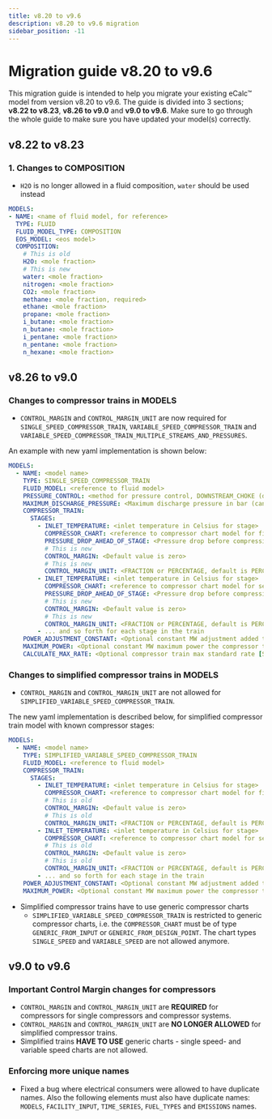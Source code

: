 ```yaml
---
title: v8.20 to v9.6
description: v8.20 to v9.6 migration
sidebar_position: -11
---
```


# Migration guide v8.20 to v9.6

This migration guide is intended to help you migrate your existing eCalc™ model from version v8.20 to v9.6. The guide
is divided into 3 sections; **v8.22 to v8.23**, **v8.26 to v9.0** and **v9.0 to v9.6**. Make sure to go through the
whole guide to make sure you have updated your model(s) correctly.

## v8.22 to v8.23

### 1. Changes to COMPOSITION
- `H2O` is no longer allowed in a fluid composition, `water` should be used instead 

```yaml 
MODELS:
- NAME: <name of fluid model, for reference>
  TYPE: FLUID
  FLUID_MODEL_TYPE: COMPOSITION
  EOS_MODEL: <eos model>
  COMPOSITION:
    # This is old
    H2O: <mole fraction>
    # This is new
    water: <mole fraction>
    nitrogen: <mole fraction>
    CO2: <mole fraction>
    methane: <mole fraction, required>
    ethane: <mole fraction>
    propane: <mole fraction>
    i_butane: <mole fraction>
    n_butane: <mole fraction>
    i_pentane: <mole fraction>
    n_pentane: <mole fraction>
    n_hexane: <mole fraction>
```


## v8.26 to v9.0

### Changes to compressor trains in MODELS

- `CONTROL_MARGIN` and `CONTROL_MARGIN_UNIT` are now required for `SINGLE_SPEED_COMPRESSOR_TRAIN`, `VARIABLE_SPEED_COMPRESSOR_TRAIN` and `VARIABLE_SPEED_COMPRESSOR_TRAIN_MULTIPLE_STREAMS_AND_PRESSURES`.

An example with new yaml implementation is shown below:

```yaml 
MODELS:
  - NAME: <model name>
    TYPE: SINGLE_SPEED_COMPRESSOR_TRAIN
    FLUID_MODEL: <reference to fluid model>
    PRESSURE_CONTROL: <method for pressure control, DOWNSTREAM_CHOKE (default), UPSTREAM_CHOKE, , INDIVIDUAL_ASV_PRESSURE, INDIVIDUAL_ASV_RATE or COMMON_ASV>
    MAXIMUM_DISCHARGE_PRESSURE: <Maximum discharge pressure in bar (can only use if pressure control is DOWNSTREAM_CHOKE)>
    COMPRESSOR_TRAIN:
      STAGES:
        - INLET_TEMPERATURE: <inlet temperature in Celsius for stage>
          COMPRESSOR_CHART: <reference to compressor chart model for first stage, must be defined in MODELS or FACILITY_INPUTS>
          PRESSURE_DROP_AHEAD_OF_STAGE: <Pressure drop before compression stage [in bar]>
          # This is new
          CONTROL_MARGIN: <Default value is zero>
          # This is new
          CONTROL_MARGIN_UNIT: <FRACTION or PERCENTAGE, default is PERCENTAGE>
        - INLET_TEMPERATURE: <inlet temperature in Celsius for stage>
          COMPRESSOR_CHART: <reference to compressor chart model for second stage, must be defined in MODELS or FACILITY_INPUTS>
          PRESSURE_DROP_AHEAD_OF_STAGE: <Pressure drop before compression stage [in bar]>
          # This is new
          CONTROL_MARGIN: <Default value is zero>
          # This is new
          CONTROL_MARGIN_UNIT: <FRACTION or PERCENTAGE, default is PERCENTAGE>
        - ... and so forth for each stage in the train
    POWER_ADJUSTMENT_CONSTANT: <Optional constant MW adjustment added to the model>
    MAXIMUM_POWER: <Optional constant MW maximum power the compressor train can require>
    CALCULATE_MAX_RATE: <Optional compressor train max standard rate [Sm3/day] in result if set to true. Default false. Use with caution. This will increase runtime significantly. >
```

### Changes to simplified compressor trains in MODELS

- `CONTROL_MARGIN` and `CONTROL_MARGIN_UNIT` are not allowed for `SIMPLIFIED_VARIABLE_SPEED_COMPRESSOR_TRAIN`.

The new yaml implementation is described below, for simplified compressor train model with known compressor stages:

```yaml 
MODELS:
  - NAME: <model name>
    TYPE: SIMPLIFIED_VARIABLE_SPEED_COMPRESSOR_TRAIN
    FLUID_MODEL: <reference to fluid model>
    COMPRESSOR_TRAIN:
      STAGES:
        - INLET_TEMPERATURE: <inlet temperature in Celsius for stage>
          COMPRESSOR_CHART: <reference to compressor chart model for first stage, must be defined in MODELS or FACILITY_INPUTS>
          # This is old
          CONTROL_MARGIN: <Default value is zero>
          # This is old
          CONTROL_MARGIN_UNIT: <FRACTION or PERCENTAGE, default is PERCENTAGE>
        - INLET_TEMPERATURE: <inlet temperature in Celsius for stage>
          COMPRESSOR_CHART: <reference to compressor chart model for second stage, must be defined in MODELS or FACILITY_INPUTS>
          # This is old
          CONTROL_MARGIN: <Default value is zero>
          # This is old
          CONTROL_MARGIN_UNIT: <FRACTION or PERCENTAGE, default is PERCENTAGE>
        - ... and so forth for each stage in the train
    POWER_ADJUSTMENT_CONSTANT: <Optional constant MW adjustment added to the model>
    MAXIMUM_POWER: <Optional constant MW maximum power the compressor train can require>
```
- Simplified compressor trains have to use generic compressor charts
  - `SIMPLIFIED_VARIABLE_SPEED_COMPRESSOR_TRAIN` is restricted to generic compressor charts, i.e. the `COMPRESSOR_CHART` must be of type `GENERIC_FROM_INPUT` or `GENERIC_FROM_DESIGN_POINT`. The chart types `SINGLE_SPEED` and `VARIABLE_SPEED` are not allowed anymore.

## v9.0 to v9.6

### Important Control Margin changes for compressors

* `CONTROL_MARGIN` and `CONTROL_MARGIN_UNIT` are **REQUIRED** for compressors for single compressors and compressor systems.
* `CONTROL_MARGIN` and `CONTROL_MARGIN_UNIT` are **NO LONGER ALLOWED** for simplified compressor trains.
* Simplified trains **HAVE TO USE** generic charts - single speed- and variable speed charts are not allowed.

### Enforcing more unique names

* Fixed a bug where electrical consumers were allowed to have duplicate names. Also the following elements must also
have duplicate names: `MODELS`, `FACILITY_INPUT`, `TIME_SERIES`, `FUEL_TYPES` and `EMISSIONS` names.
